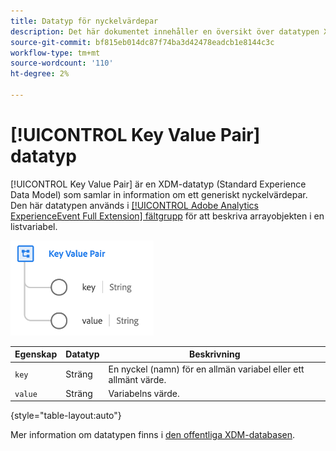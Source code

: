 ```yaml
---
title: Datatyp för nyckelvärdepar
description: Det här dokumentet innehåller en översikt över datatypen XDM (Key Value Pair Experience Data Model).
source-git-commit: bf815eb014dc87f74ba3d42478eadcb1e8144c3c
workflow-type: tm+mt
source-wordcount: '110'
ht-degree: 2%

---
```


# [!UICONTROL Key Value Pair] datatyp

[!UICONTROL Key Value Pair] är en XDM-datatyp (Standard Experience Data Model) som samlar in information om ett generiskt nyckelvärdepar. Den här datatypen används i [[!UICONTROL Adobe Analytics ExperienceEvent Full Extension] fältgrupp](../field-groups/event/analytics-full-extension.md) för att beskriva arrayobjekten i en listvariabel.

![Key Value Pair Structure](../images/data-types/key-value-pair.png)

| Egenskap | Datatyp | Beskrivning |
| --- | --- | --- |
| `key` | Sträng | En nyckel (namn) för en allmän variabel eller ett allmänt värde. |
| `value` | Sträng | Variabelns värde. |

{style=&quot;table-layout:auto&quot;}

Mer information om datatypen finns i [den offentliga XDM-databasen](https://github.com/adobe/xdm/blob/master/extensions/adobe/experience/analytics/keyvalue.schema.json).
